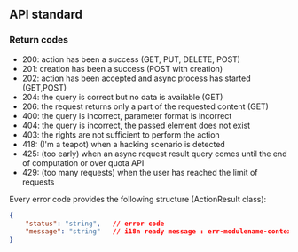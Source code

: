## API standard
### Return codes
- 200: action has been a success (GET, PUT, DELETE, POST)
- 201: creation has been a success (POST with creation)
- 202: action has been accepted and async process has started (GET,POST)
- 204: the query is correct but no data is available (GET)
- 206: the request returns only a part of the requested content (GET)
- 400: the query is incorrect, parameter format is incorrect
- 404: the query is incorrect, the passed element does not exist
- 403: the rights are not sufficient to perform the action
- 418: (I'm a teapot) when a hacking scenario is detected
- 425: (too early) when an async request result query comes until the end of computation or over quota API
- 429: (too many requests) when the user has reached the limit of requests

Every error code provides the following structure (ActionResult class):
```json
{
    "status": "string",   // error code 
    "message": "string"   // i18n ready message : err-modulename-context-message-description
}
```


